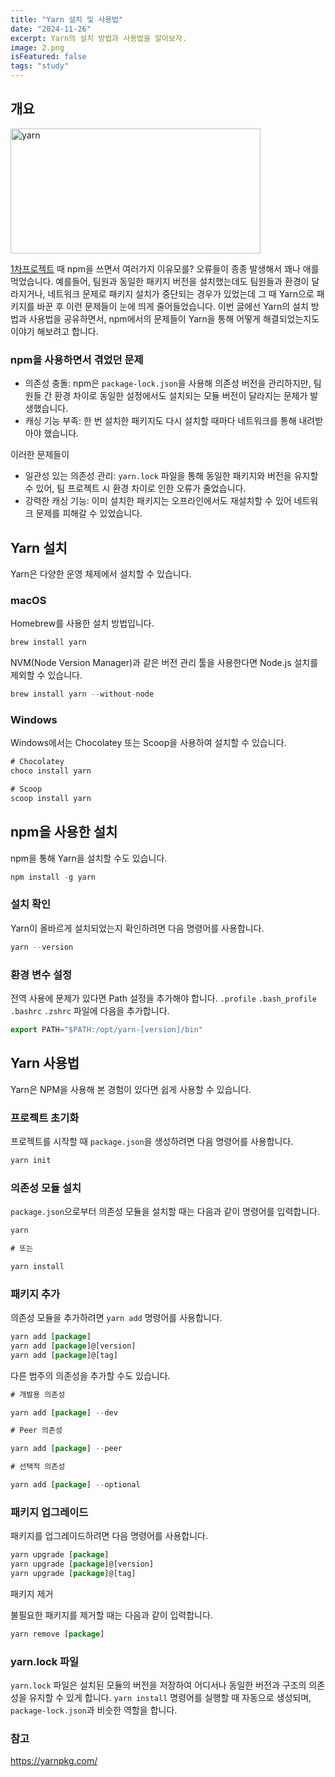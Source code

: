 ```yaml
---
title: "Yarn 설치 및 사용법"
date: "2024-11-26"
excerpt: Yarn의 설치 방법과 사용법을 알아보자.
image: 2.png
isFeatured: false
tags: "study"
---
```


## 개요

<img src="1.jpg" width="400" height="200" alt="yarn" />

[1차프로젝트](https://github.com/gooormmoon/algorithm-fighter-front) 때 npm을 쓰면서 여러가지 이유모를? 오류들이 종종 발생해서 꽤나 애를 먹었습니다. 예를들어, 팀원과 동일한 패키지 버전을 설치했는데도 팀원들과 환경이 달라지거나, 네트워크 문제로 패키지 설치가 중단되는 경우가 있었는데 그 때 Yarn으로 패키지를 바꾼 후 이런 문제들이 눈에 띄게 줄어들었습니다.
이번 글에선 Yarn의 설치 방법과 사용법을 공유하면서, npm에서의 문제들이 Yarn을 통해 어떻게 해결되었는지도 이야기 해보려고 합니다.

### npm을 사용하면서 겪었던 문제

- 의존성 충돌: npm은 `package-lock.json`을 사용해 의존성 버전을 관리하지만, 팀원들 간 환경 차이로 동일한 설정에서도 설치되는 모듈 버전이 달라지는 문제가 발생했습니다.
- 캐싱 기능 부족: 한 번 설치한 패키지도 다시 설치할 때마다 네트워크를 통해 내려받아야 했습니다.

이러한 문제들이

- 일관성 있는 의존성 관리: `yarn.lock` 파일을 통해 동일한 패키지와 버전을 유지할 수 있어, 팀 프로젝트 시 환경 차이로 인한 오류가 줄었습니다.
- 강력한 캐싱 기능: 이미 설치한 패키지는 오프라인에서도 재설치할 수 있어 네트워크 문제를 피해갈 수 있었습니다.

## Yarn 설치

Yarn은 다양한 운영 체제에서 설치할 수 있습니다.

### macOS

Homebrew를 사용한 설치 방법입니다.

```js
brew install yarn
```

NVM(Node Version Manager)과 같은 버전 관리 툴을 사용한다면 Node.js 설치를 제외할 수 있습니다.

```js
brew install yarn --without-node
```

### Windows

Windows에서는 Chocolatey 또는 Scoop을 사용하여 설치할 수 있습니다.

```js
# Chocolatey
choco install yarn

# Scoop
scoop install yarn
```

## npm을 사용한 설치

npm을 통해 Yarn을 설치할 수도 있습니다.

```js
npm install -g yarn
```

### 설치 확인

Yarn이 올바르게 설치되었는지 확인하려면 다음 명령어를 사용합니다.

```js
yarn --version
```

### 환경 변수 설정

전역 사용에 문제가 있다면 Path 설정을 추가해야 합니다. `.profile` `.bash_profile` `.bashrc` `.zshrc` 파일에 다음을 추가합니다.

```js
export PATH="$PATH:/opt/yarn-[version]/bin"
```

## Yarn 사용법

Yarn은 NPM을 사용해 본 경험이 있다면 쉽게 사용할 수 있습니다.

### 프로젝트 초기화

프로젝트를 시작할 때 `package.json`을 생성하려면 다음 명령어를 사용합니다.

```js
yarn init
```

### 의존성 모듈 설치

`package.json`으로부터 의존성 모듈을 설치할 때는 다음과 같이 명령어를 입력합니다.

```js
yarn

# 또는

yarn install
```

### 패키지 추가

의존성 모듈을 추가하려면 `yarn add` 명령어를 사용합니다.

```js
yarn add [package]
yarn add [package]@[version]
yarn add [package]@[tag]
```

다른 범주의 의존성을 추가할 수도 있습니다.

```js
# 개발용 의존성

yarn add [package] --dev

# Peer 의존성

yarn add [package] --peer

# 선택적 의존성

yarn add [package] --optional
```

### 패키지 업그레이드

패키지를 업그레이드하려면 다음 명령어를 사용합니다.

```js
yarn upgrade [package]
yarn upgrade [package]@[version]
yarn upgrade [package]@[tag]
```

패키지 제거

불필요한 패키지를 제거할 때는 다음과 같이 입력합니다.

```js
yarn remove [package]
```

### yarn.lock 파일

`yarn.lock` 파일은 설치된 모듈의 버전을 저장하여 어디서나 동일한 버전과 구조의 의존성을 유지할 수 있게 합니다. `yarn install` 명령어를 실행할 때 자동으로 생성되며, `package-lock.json`과 비슷한 역할을 합니다.

### 참고

https://yarnpkg.com/
